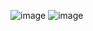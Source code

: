 ![image](https://github.com/user-attachments/assets/770ed380-f648-4506-b9fe-eb3b67180f27)
![image](https://github.com/user-attachments/assets/b0fa0afd-9ad3-4613-9d13-79d7b95a955c)
